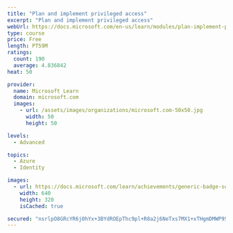 ```yaml
---
title: "Plan and implement privileged access"
excerpt: "Plan and implement privileged access"
webUrl: https://docs.microsoft.com/en-us/learn/modules/plan-implement-privileged-access/
type: course
price: Free
length: PT59M
ratings:
  count: 190
  average: 4.836842
heat: 50

provider:
  name: Microsoft Learn
  domain: microsoft.com
  images:
    - url: /assets/images/organizations/microsoft.com-50x50.jpg
      width: 50
      height: 50

levels:
  - Advanced

topics:
  - Azure
  - Identity

images:
  - url: https://docs.microsoft.com/learn/achievements/generic-badge-social.png
    width: 640
    height: 320
    isCached: true

secured: "nsrlpO8GRcYR6j0hYx+3BYdROEpThc9pl+R8a2j6NeTxs7MX1+xTHgmDMWP9S7zBXpOzPv33Nv7pLF4Nw0+b4iSXkkqe9SMiL/15Ft9U/OXxDv8lCVlpWFIsk3nh7ao/KMOVOYh5Dzus9cH/g+9CQYOMv9IUUhrs0wLPpJiw2KkRRUZLC/nBuA5cNHpw+bXg4ksrWpMG3y05O+8ReEdQJLU+zZ5ehWFBxw7fde2CbwaCM+LCai2j2+2cpbMUj75tzgVDp8Gxj1K5QaXUvc0exOU/iw3ob0MCAOPpnbuwj4B8KGYBQJEtYXhETUVl/aq7SP7v4uteDLsWJxzDuGPZEgJuJkCzDANZqKSPA8hJeTylCKcIw5hYcYV44qMgxy97l1WbFnqMK2KWnfrT8bDc8EJRmVkLTekrbvFurMZUpy4=;ylwvg1A9yCyGevuaUwTDpA=="
---
```



